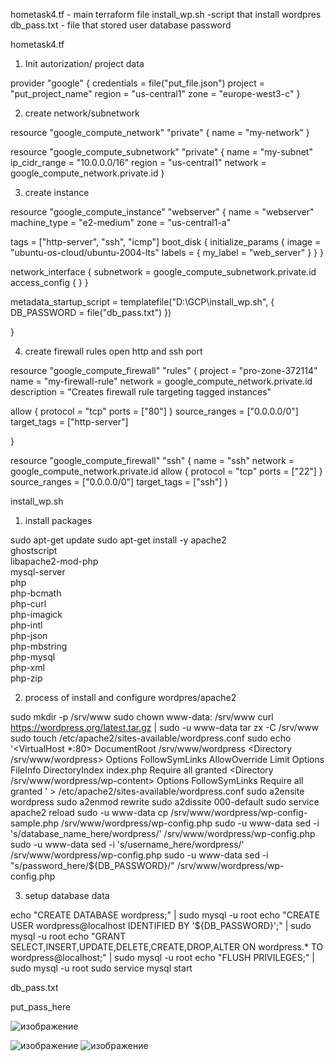 hometask4.tf - main terraform file
install_wp.sh -script  that  install wordpres
db_pass.txt - file that stored user database password

hometask4.tf 
1)  Init autorization/ project data

provider "google" {
  credentials = file("put_file.json")
  project     = "put_project_name"
  region      = "us-central1"
  zone        = "europe-west3-c"
}

2) create network/subnetwork

resource "google_compute_network" "private" {
  name = "my-network"
}

resource "google_compute_subnetwork" "private" {
  name          = "my-subnet"
  ip_cidr_range = "10.0.0.0/16"
  region        = "us-central1"
  network       = google_compute_network.private.id
}

3) create  instance

resource "google_compute_instance" "webserver" {
  name         = "webserver"
  machine_type = "e2-medium"
  zone         = "us-central1-a"

  tags = ["http-server", "ssh", "icmp"]
  boot_disk {
    initialize_params {
      image = "ubuntu-os-cloud/ubuntu-2004-lts"
      labels = {
        my_label = "web_server"
      }
    }
  }

  network_interface {
    subnetwork = google_compute_subnetwork.private.id
    access_config {
    }
  }

 metadata_startup_script =  templatefile("D:\\GCP\\install_wp.sh", {
    DB_PASSWORD = file("db_pass.txt")
})
 
}

4)  create  firewall rules open  http and  ssh port

resource "google_compute_firewall" "rules" {
  project     = "pro-zone-372114"
  name        = "my-firewall-rule"
  network     =  google_compute_network.private.id
  description = "Creates firewall rule targeting tagged instances"

  allow {
    protocol  = "tcp"
    ports     = ["80"]
  }
  source_ranges = ["0.0.0.0/0"]
  target_tags = ["http-server"]
  
}

resource "google_compute_firewall" "ssh" {
  name    = "ssh"
  network = google_compute_network.private.id
  allow {
    protocol = "tcp"
    ports    = ["22"]
  }
  source_ranges = ["0.0.0.0/0"]
  target_tags = ["ssh"]
}

install_wp.sh 

1) install packages

sudo apt-get update
sudo apt-get install -y apache2 \
                 ghostscript \
                 libapache2-mod-php \
                 mysql-server \
                 php \
                 php-bcmath \
                 php-curl \
                 php-imagick \
                 php-intl \
                 php-json \
                 php-mbstring \
                 php-mysql \
                 php-xml \
                 php-zip

2) process of  install and  configure  wordpres/apache2

sudo mkdir -p /srv/www 
sudo chown www-data: /srv/www 
curl https://wordpress.org/latest.tar.gz | sudo -u www-data tar zx -C /srv/www 
sudo touch /etc/apache2/sites-available/wordpress.conf 
sudo echo '<VirtualHost *:80>
    DocumentRoot /srv/www/wordpress
    <Directory /srv/www/wordpress>
        Options FollowSymLinks
        AllowOverride Limit Options FileInfo
        DirectoryIndex index.php
        Require all granted
    </Directory>
    <Directory /srv/www/wordpress/wp-content>
        Options FollowSymLinks
        Require all granted
    </Directory>
</VirtualHost> ' > /etc/apache2/sites-available/wordpress.conf
sudo a2ensite wordpress
sudo a2enmod rewrite
sudo a2dissite 000-default
sudo service apache2 reload
sudo -u www-data cp /srv/www/wordpress/wp-config-sample.php /srv/www/wordpress/wp-config.php
sudo -u www-data sed -i 's/database_name_here/wordpress/' /srv/www/wordpress/wp-config.php
sudo -u www-data sed -i 's/username_here/wordpress/' /srv/www/wordpress/wp-config.php
sudo -u www-data sed -i "s/password_here/${DB_PASSWORD}/" /srv/www/wordpress/wp-config.php

3) setup database  data

echo "CREATE DATABASE wordpress;" | sudo mysql -u root
echo "CREATE USER wordpress@localhost IDENTIFIED BY '${DB_PASSWORD}';" | sudo mysql -u root
echo "GRANT SELECT,INSERT,UPDATE,DELETE,CREATE,DROP,ALTER ON wordpress.* TO wordpress@localhost;" | sudo mysql -u root 
echo "FLUSH PRIVILEGES;" | sudo mysql -u root 
sudo service mysql start

db_pass.txt 

put_pass_here

![изображение](https://user-images.githubusercontent.com/97990456/209515254-d3d3d8bb-75eb-4848-9ad8-0ff1889e55cb.png)

![изображение](https://user-images.githubusercontent.com/97990456/209515357-b36c0f30-de2b-4ff4-afc0-7c5da532b38d.png)
![изображение](https://user-images.githubusercontent.com/97990456/209515422-94928cb7-0896-41aa-85bc-1f9495444377.png)


